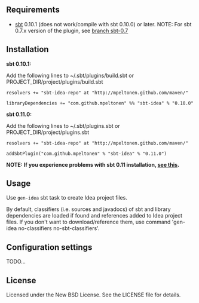 Requirements
------------

* [sbt](https://github.com/harrah/xsbt/wiki) 0.10.1 (does not work/compile with sbt 0.10.0) or later. NOTE: For sbt 0.7.x version of the plugin, see [branch sbt-0.7](https://github.com/mpeltonen/sbt-idea/tree/sbt-0.7)


Installation
------------

**sbt 0.10.1:**

Add the following lines to ~/.sbt/plugins/build.sbt or PROJECT_DIR/project/plugins/build.sbt

    resolvers += "sbt-idea-repo" at "http://mpeltonen.github.com/maven/"
    
    libraryDependencies += "com.github.mpeltonen" %% "sbt-idea" % "0.10.0"

**sbt 0.11.0:**

Add the following lines to ~/.sbt/plugins.sbt or PROJECT_DIR/project/plugins.sbt

    resolvers += "sbt-idea-repo" at "http://mpeltonen.github.com/maven/"
    
    addSbtPlugin("com.github.mpeltonen" % "sbt-idea" % "0.11.0")
    
**NOTE: If you experience problems with sbt 0.11 installation, [see this](https://github.com/mpeltonen/sbt-idea/issues/95).**

Usage
-----

Use `gen-idea` sbt task to create Idea project files.

By default, classifiers (i.e. sources and javadocs) of sbt and library dependencies are loaded if found and references added to Idea project files. If you don't want to download/reference them, use command 'gen-idea no-classifiers no-sbt-classifiers'.

Configuration settings
----------------------

TODO...

License
-------

Licensed under the New BSD License. See the LICENSE file for details.
